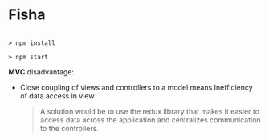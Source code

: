 # Fisha

```

> npm install

> npm start

```

**MVC** disadvantage:

- Close coupling of views and controllers to a model means Inefficiency of data access in view
  > A solution would be to use the redux library that makes it easier to access data across the application and centralizes communication to the controllers.
